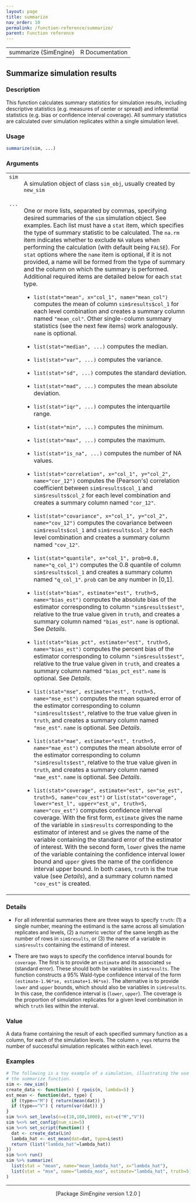 ```yaml
---
layout: page
title: summarize 
nav_order: 10 
permalink: /function-reference/summarize/
parent: Function reference
---
```


<table style="width: 100%;"><tr><td>summarize {SimEngine}</td><td style="text-align: right;">R Documentation</td></tr></table>

<h2>Summarize simulation results</h2>

<h3>Description</h3>

<p>This function calculates summary statistics for simulation results,
including descriptive statistics (e.g. measures of
center or spread) and inferential statistics (e.g. bias or confidence interval
coverage). All summary statistics are calculated over simulation replicates
within a single simulation level.
</p>


<h3>Usage</h3>

```R
summarize(sim, ...)
```


<h3>Arguments</h3>

<table>
<tr style="vertical-align: top;"><td><span style='font-family:&quot;SFMono-Regular&quot;,Menlo,Consolas,Monospace; font-size:0.85em'>sim</span></td>
<td>
<p>A simulation object of class <span style='font-family:&quot;SFMono-Regular&quot;,Menlo,Consolas,Monospace; font-size:0.85em'>sim_obj</span>, usually created by
<span style='font-family:&quot;SFMono-Regular&quot;,Menlo,Consolas,Monospace; font-size:0.85em'>new_sim</span></p>
</td></tr>
<tr style="vertical-align: top;"><td><span style='font-family:&quot;SFMono-Regular&quot;,Menlo,Consolas,Monospace; font-size:0.85em'>...</span></td>
<td>
<p>One or more lists, separated by commas, specifying desired summaries of the <span style='font-family:&quot;SFMono-Regular&quot;,Menlo,Consolas,Monospace; font-size:0.85em'>sim</span>
simulation object. See examples. Each list must have a <span style='font-family:&quot;SFMono-Regular&quot;,Menlo,Consolas,Monospace; font-size:0.85em'>stat</span> item, which specifies the type of summary statistic to
be calculated. The <span style='font-family:&quot;SFMono-Regular&quot;,Menlo,Consolas,Monospace; font-size:0.85em'>na.rm</span> item indicates whether to exclude <span style='font-family:&quot;SFMono-Regular&quot;,Menlo,Consolas,Monospace; font-size:0.85em'>NA</span> values when performing the calculation (with
default being <span style='font-family:&quot;SFMono-Regular&quot;,Menlo,Consolas,Monospace; font-size:0.85em'>FALSE</span>). For <span style='font-family:&quot;SFMono-Regular&quot;,Menlo,Consolas,Monospace; font-size:0.85em'>stat</span> options where the <span style='font-family:&quot;SFMono-Regular&quot;,Menlo,Consolas,Monospace; font-size:0.85em'>name</span> item is optional,
if it is not provided, a name will be formed from the type of summary and the column on which the summary
is performed. Additional required items are detailed below for each <span style='font-family:&quot;SFMono-Regular&quot;,Menlo,Consolas,Monospace; font-size:0.85em'>stat</span> type.
</p>

<ul>
<li><p><span style='font-family:&quot;SFMono-Regular&quot;,Menlo,Consolas,Monospace; font-size:0.85em'>list(stat="mean", x="col_1", name="mean_col")</span> computes the
mean of column <span style='font-family:&quot;SFMono-Regular&quot;,Menlo,Consolas,Monospace; font-size:0.85em'>sim$results$col_1</span> for each level combination and
creates a summary column named <span style='font-family:&quot;SFMono-Regular&quot;,Menlo,Consolas,Monospace; font-size:0.85em'>"mean_col"</span>. Other single-column
summary statistics (see the next few items) work analogously. <span style='font-family:&quot;SFMono-Regular&quot;,Menlo,Consolas,Monospace; font-size:0.85em'>name</span>
is optional.
</p>
</li>
<li><p><span style='font-family:&quot;SFMono-Regular&quot;,Menlo,Consolas,Monospace; font-size:0.85em'>list(stat="median", ...)</span> computes the median.
</p>
</li>
<li><p><span style='font-family:&quot;SFMono-Regular&quot;,Menlo,Consolas,Monospace; font-size:0.85em'>list(stat="var", ...)</span> computes the variance.
</p>
</li>
<li><p><span style='font-family:&quot;SFMono-Regular&quot;,Menlo,Consolas,Monospace; font-size:0.85em'>list(stat="sd", ...)</span> computes the standard deviation.
</p>
</li>
<li><p><span style='font-family:&quot;SFMono-Regular&quot;,Menlo,Consolas,Monospace; font-size:0.85em'>list(stat="mad", ...)</span> computes the mean absolute deviation.
</p>
</li>
<li><p><span style='font-family:&quot;SFMono-Regular&quot;,Menlo,Consolas,Monospace; font-size:0.85em'>list(stat="iqr", ...)</span> computes the interquartile range.
</p>
</li>
<li><p><span style='font-family:&quot;SFMono-Regular&quot;,Menlo,Consolas,Monospace; font-size:0.85em'>list(stat="min", ...)</span> computes the minimum.
</p>
</li>
<li><p><span style='font-family:&quot;SFMono-Regular&quot;,Menlo,Consolas,Monospace; font-size:0.85em'>list(stat="max", ...)</span> computes the maximum.
</p>
</li>
<li><p><span style='font-family:&quot;SFMono-Regular&quot;,Menlo,Consolas,Monospace; font-size:0.85em'>list(stat="is_na", ...)</span> computes the number of NA values.
</p>
</li>
<li><p><span style='font-family:&quot;SFMono-Regular&quot;,Menlo,Consolas,Monospace; font-size:0.85em'>list(stat="correlation", x="col_1", y="col_2",
    name="cor_12")</span> computes the (Pearson's) correlation coefficient between
<span style='font-family:&quot;SFMono-Regular&quot;,Menlo,Consolas,Monospace; font-size:0.85em'>sim$results$col_1</span> and <span style='font-family:&quot;SFMono-Regular&quot;,Menlo,Consolas,Monospace; font-size:0.85em'>sim$results$col_2</span> for each level
combination and creates a summary column named <span style='font-family:&quot;SFMono-Regular&quot;,Menlo,Consolas,Monospace; font-size:0.85em'>"cor_12"</span>.
</p>
</li>
<li><p><span style='font-family:&quot;SFMono-Regular&quot;,Menlo,Consolas,Monospace; font-size:0.85em'>list(stat="covariance", x="col_1", y="col_2",
    name="cov_12")</span> computes the covariance between <span style='font-family:&quot;SFMono-Regular&quot;,Menlo,Consolas,Monospace; font-size:0.85em'>sim$results$col_1</span>
and <span style='font-family:&quot;SFMono-Regular&quot;,Menlo,Consolas,Monospace; font-size:0.85em'>sim$results$col_2</span> for each level combination and creates a
summary column named <span style='font-family:&quot;SFMono-Regular&quot;,Menlo,Consolas,Monospace; font-size:0.85em'>"cov_12"</span>.
</p>
</li>
<li><p><span style='font-family:&quot;SFMono-Regular&quot;,Menlo,Consolas,Monospace; font-size:0.85em'>list(stat="quantile", x="col_1", prob=0.8, name="q_col_1")</span>
computes the 0.8 quantile of column <span style='font-family:&quot;SFMono-Regular&quot;,Menlo,Consolas,Monospace; font-size:0.85em'>sim$results$col_1</span> and creates
a summary column named <span style='font-family:&quot;SFMono-Regular&quot;,Menlo,Consolas,Monospace; font-size:0.85em'>"q_col_1"</span>. <span style='font-family:&quot;SFMono-Regular&quot;,Menlo,Consolas,Monospace; font-size:0.85em'>prob</span> can be any number in
[0,1].
</p>
</li>
<li><p><span style='font-family:&quot;SFMono-Regular&quot;,Menlo,Consolas,Monospace; font-size:0.85em'>list(stat="bias", estimate="est", truth=5,
    name="bias_est")</span> computes the absolute bias of the estimator
corresponding to column <span style='font-family:&quot;SFMono-Regular&quot;,Menlo,Consolas,Monospace; font-size:0.85em'>"sim$results$est"</span>, relative to the true
value given in <span style='font-family:&quot;SFMono-Regular&quot;,Menlo,Consolas,Monospace; font-size:0.85em'>truth</span>, and creates a summary column named
<span style='font-family:&quot;SFMono-Regular&quot;,Menlo,Consolas,Monospace; font-size:0.85em'>"bias_est"</span>. <span style='font-family:&quot;SFMono-Regular&quot;,Menlo,Consolas,Monospace; font-size:0.85em'>name</span> is optional. See <em>Details</em>.
</p>
</li>
<li><p><span style='font-family:&quot;SFMono-Regular&quot;,Menlo,Consolas,Monospace; font-size:0.85em'>list(stat="bias_pct", estimate="est", truth=5,
    name="bias_est")</span> computes the percent bias of the estimator
corresponding to column <span style='font-family:&quot;SFMono-Regular&quot;,Menlo,Consolas,Monospace; font-size:0.85em'>"sim$results$est"</span>, relative to the true
value given in <span style='font-family:&quot;SFMono-Regular&quot;,Menlo,Consolas,Monospace; font-size:0.85em'>truth</span>, and creates a summary column named
<span style='font-family:&quot;SFMono-Regular&quot;,Menlo,Consolas,Monospace; font-size:0.85em'>"bias_pct_est"</span>. <span style='font-family:&quot;SFMono-Regular&quot;,Menlo,Consolas,Monospace; font-size:0.85em'>name</span> is optional. See <em>Details</em>.
</p>
</li>
<li><p><span style='font-family:&quot;SFMono-Regular&quot;,Menlo,Consolas,Monospace; font-size:0.85em'>list(stat="mse", estimate="est", truth=5,
    name="mse_est")</span> computes the mean squared error of the estimator
corresponding to column <span style='font-family:&quot;SFMono-Regular&quot;,Menlo,Consolas,Monospace; font-size:0.85em'>"sim$results$est"</span>, relative to the true
value given in <span style='font-family:&quot;SFMono-Regular&quot;,Menlo,Consolas,Monospace; font-size:0.85em'>truth</span>, and creates a summary column named
<span style='font-family:&quot;SFMono-Regular&quot;,Menlo,Consolas,Monospace; font-size:0.85em'>"mse_est"</span>. <span style='font-family:&quot;SFMono-Regular&quot;,Menlo,Consolas,Monospace; font-size:0.85em'>name</span> is optional. See <em>Details</em>.
</p>
</li>
<li><p><span style='font-family:&quot;SFMono-Regular&quot;,Menlo,Consolas,Monospace; font-size:0.85em'>list(stat="mae", estimate="est", truth=5,
    name="mae_est")</span> computes the mean absolute error of the estimator
corresponding to column <span style='font-family:&quot;SFMono-Regular&quot;,Menlo,Consolas,Monospace; font-size:0.85em'>"sim$results$est"</span>, relative to the true
value given in <span style='font-family:&quot;SFMono-Regular&quot;,Menlo,Consolas,Monospace; font-size:0.85em'>truth</span>, and creates a summary column named
<span style='font-family:&quot;SFMono-Regular&quot;,Menlo,Consolas,Monospace; font-size:0.85em'>"mae_est"</span>. <span style='font-family:&quot;SFMono-Regular&quot;,Menlo,Consolas,Monospace; font-size:0.85em'>name</span> is optional. See <em>Details</em>.
</p>
</li>
<li><p><span style='font-family:&quot;SFMono-Regular&quot;,Menlo,Consolas,Monospace; font-size:0.85em'>list(stat="coverage", estimate="est", se="se_est",
    truth=5, name="cov_est")</span> or
<span style='font-family:&quot;SFMono-Regular&quot;,Menlo,Consolas,Monospace; font-size:0.85em'>list(stat="coverage", lower="est_l", upper="est_u",
    truth=5, name="cov_est")</span> computes confidence interval coverage. With the
first form, <span style='font-family:&quot;SFMono-Regular&quot;,Menlo,Consolas,Monospace; font-size:0.85em'>estimate</span> gives the name of the variable in
<span style='font-family:&quot;SFMono-Regular&quot;,Menlo,Consolas,Monospace; font-size:0.85em'>sim$results</span> corresponding to the estimator of interest and
<span style='font-family:&quot;SFMono-Regular&quot;,Menlo,Consolas,Monospace; font-size:0.85em'>se</span> gives the name of the variable containing the standard error of
the estimator of interest. With the second form, <span style='font-family:&quot;SFMono-Regular&quot;,Menlo,Consolas,Monospace; font-size:0.85em'>lower</span> gives the
name of the variable containing the confidence interval lower bound and
<span style='font-family:&quot;SFMono-Regular&quot;,Menlo,Consolas,Monospace; font-size:0.85em'>upper</span> gives the name of the confidence interval upper bound. In
both cases, <span style='font-family:&quot;SFMono-Regular&quot;,Menlo,Consolas,Monospace; font-size:0.85em'>truth</span> is the true value (see <em>Details</em>), and a
summary column named <span style='font-family:&quot;SFMono-Regular&quot;,Menlo,Consolas,Monospace; font-size:0.85em'>"cov_est"</span> is created.
</p>
</li></ul>
</td></tr>
</table>


<h3>Details</h3>


<ul>
<li><p>For all inferential summaries there are three ways to specify <span style='font-family:&quot;SFMono-Regular&quot;,Menlo,Consolas,Monospace; font-size:0.85em'>truth</span>: (1) a single number,
meaning the estimand is the same across all simulation replicates and levels, (2) a numeric vector of the
same length as the number of rows in <span style='font-family:&quot;SFMono-Regular&quot;,Menlo,Consolas,Monospace; font-size:0.85em'>sim$results</span>, or (3) the name of a variable in <span style='font-family:&quot;SFMono-Regular&quot;,Menlo,Consolas,Monospace; font-size:0.85em'>sim$results</span>
containing the estimand of interest.
</p>
</li>
<li><p>There are two ways to specify the confidence interval bounds for <span style='font-family:&quot;SFMono-Regular&quot;,Menlo,Consolas,Monospace; font-size:0.85em'>coverage</span>. The first is to provide
an <span style='font-family:&quot;SFMono-Regular&quot;,Menlo,Consolas,Monospace; font-size:0.85em'>estimate</span> and its associated <span style='font-family:&quot;SFMono-Regular&quot;,Menlo,Consolas,Monospace; font-size:0.85em'>se</span> (standard error). These should both be variables in
<span style='font-family:&quot;SFMono-Regular&quot;,Menlo,Consolas,Monospace; font-size:0.85em'>sim$results</span>. The function constructs a 95% Wald-type confidence interval of the form
<span style='font-family:&quot;SFMono-Regular&quot;,Menlo,Consolas,Monospace; font-size:0.85em'>(estimate-1.96*se, estimate+1.96*se)</span>. The alternative is to provide
<span style='font-family:&quot;SFMono-Regular&quot;,Menlo,Consolas,Monospace; font-size:0.85em'>lower</span> and <span style='font-family:&quot;SFMono-Regular&quot;,Menlo,Consolas,Monospace; font-size:0.85em'>upper</span> bounds, which should also be variables in <span style='font-family:&quot;SFMono-Regular&quot;,Menlo,Consolas,Monospace; font-size:0.85em'>sim$results</span>. In this case,
the confidence interval is (<span style='font-family:&quot;SFMono-Regular&quot;,Menlo,Consolas,Monospace; font-size:0.85em'>lower</span>, <span style='font-family:&quot;SFMono-Regular&quot;,Menlo,Consolas,Monospace; font-size:0.85em'>upper</span>). The coverage is the proportion of simulation
replicates for a given level combination in which <span style='font-family:&quot;SFMono-Regular&quot;,Menlo,Consolas,Monospace; font-size:0.85em'>truth</span> lies within the interval.
</p>
</li></ul>



<h3>Value</h3>

<p>A data frame containing the result of each specified summary function as a column, for each of
the simulation levels. The column <span style='font-family:&quot;SFMono-Regular&quot;,Menlo,Consolas,Monospace; font-size:0.85em'>n_reps</span> returns the number of successful simulation replicates
within each level.
</p>


<h3>Examples</h3>

```R
# The following is a toy example of a simulation, illustrating the use of
# the summarize function.
sim <- new_sim()
create_data <- function(n) { rpois(n, lambda=5) }
est_mean <- function(dat, type) {
  if (type=="M") { return(mean(dat)) }
  if (type=="V") { return(var(dat)) }
}
sim %<>% set_levels(n=c(10,100,1000), est=c("M","V"))
sim %<>% set_config(num_sim=5)
sim %<>% set_script(function() {
  dat <- create_data(L$n)
  lambda_hat <- est_mean(dat=dat, type=L$est)
  return (list("lambda_hat"=lambda_hat))
})
sim %<>% run()
sim %>% summarize(
  list(stat = "mean", name="mean_lambda_hat", x="lambda_hat"),
  list(stat = "mse", name="lambda_mse", estimate="lambda_hat", truth=5)
)
```

<hr /><div style="text-align: center;">[Package <em>SimEngine</em> version 1.2.0 ]</div>
